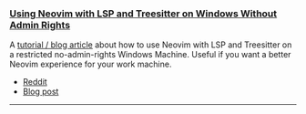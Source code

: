 <h3 id="neovim-on-no-admin-rights-windows">
    <a href="#neovim-on-no-admin-rights-windows">
        <span class="icon-text">
            <span class="icon">
                <i class="fa-solid fa-lightbulb"></i>
            </span>
            <span>Using Neovim with LSP and Treesitter on Windows Without Admin Rights</span>
        </span>
    </a>
</h3>

A [tutorial / blog article](https://devctrl.blog/posts/neovim-on-windows/) about how to use Neovim with LSP and
Treesitter on a restricted no-admin-rights Windows Machine. Useful if you want a better Neovim experience for your work
machine.

- [Reddit](https://www.reddit.com/r/neovim/comments/zu5kvx/the_comprehensive_guide_to_using_neovim_with_lsp/)
- [Blog post](https://devctrl.blog/posts/neovim-on-windows/)

---
